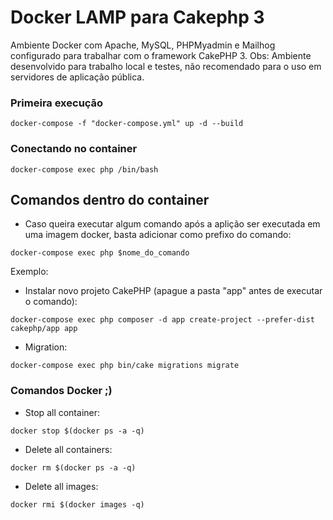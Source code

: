 # Docker LAMP para Cakephp 3
Ambiente Docker com Apache, MySQL, PHPMyadmin e Mailhog configurado para trabalhar com o framework CakePHP 3. 
Obs: Ambiente desenvolvido para trabalho local e testes, não recomendado para o uso em servidores de aplicação pública.


### Primeira execução

```console
docker-compose -f "docker-compose.yml" up -d --build
```

### Conectando no container

```console
docker-compose exec php /bin/bash
```

## Comandos dentro do container

- Caso queira executar algum comando após a aplição ser executada em uma imagem docker, basta adicionar como prefixo do comando:
```console
docker-compose exec php $nome_do_comando
```

Exemplo:

- Instalar novo projeto CakePHP (apague a pasta "app" antes de executar o comando):
```console
docker-compose exec php composer -d app create-project --prefer-dist cakephp/app app
```
- Migration:
```console
docker-compose exec php bin/cake migrations migrate
```


### Comandos Docker ;)

- Stop all container:
```console
docker stop $(docker ps -a -q)
```

- Delete all containers:
```console
docker rm $(docker ps -a -q)
```

- Delete all images:
```console
docker rmi $(docker images -q)
```